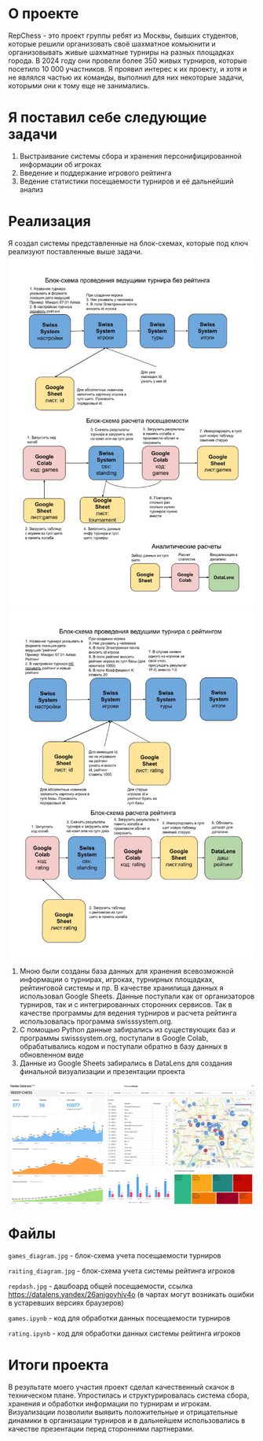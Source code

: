 # О проекте

RepChess - это проект группы ребят из Москвы, бывших студентов, которые решили организовать своё шахматное комьюнити и организовывать живые шахматные турниры на разных площадках города. В 2024 году они провели более 350 живых турниров, которые посетило 10 000 участников. Я проявил интерес к их проекту, и хотя и не являлся частью их команды, выполнил для них некоторые задачи, которыми они к тому еще не занимались. 

# Я поставил себе следующие задачи
1. Выстраивание системы сбора и хранения персонифицированной информации об игроках 
2. Введение и поддержание игрового рейтинга
3. Ведение статистики посещаемости турниров и её дальнейший анализ 

# Реализация

Я создал системы представленные на блок-схемах, которые под ключ реализуют поставленные выше задачи.
<img src="images/games_diagram.jpg" alt="репдаш" width="600">
<img src="images/raiting_diagram.jpg" alt="репдаш" width="600">

 1. Мною были созданы база данных для хранения всевозможной информации о турнирах, игроках, турнирных площадках, рейтинговой системы и пр. В качестве хранилища данных я использовал Google Sheets. Данные поступали как от организаторов турниров, так и с интегрированных сторонних сервисов. Так в качестве программы для ведения турниров и расчета рейтинга использовалась программа swisssystem.org.
 2. С помощью Python данные забирались из существующих баз и программы swisssystem.org, поступали в Google Colab, обрабатывались кодом и поступали обратно в базу данных в обновленном виде
 3. Данные из Google Sheets забирались в DataLens для создания финальной визуализации и презентации проекта
<img src="images/repdash.jpg" alt="репдаш" width="1000">

# Файлы

`games_diagram.jpg` - блок-схема учета посещаемости турниров

`raiting_diagram.jpg` - блок-схема учета системы рейтинга игроков

`repdash.jpg` - дашбоард общей посещаемости, ссылка https://datalens.yandex/26anjgoyhjv4o (в чартах могут возникать ошибки в устаревших версиях браузеров)

`games.ipynb` - код для обработки данных посещаемости турниров

`rating.ipynb` - код для обработки данных системы рейтинга игроков

# Итоги проекта

В результате моего участия проект сделал качественный скачок в техническом плане. Упростилась и структурировалась система сбора, хранения и обработки информации по турнирам и игрокам. Визуализации позволили выявить положительные и отрицательные динамики в организации турниров и в дальнейшем использовались в качестве презентации перед сторонними партнерами.
